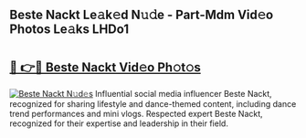## Beste Nackt Le𝚊k𝚎d N𝚞𝚍e - Part-Mdm Vid𝚎o Photos Le𝚊ks LHDo1

# <h2><a href="http://fb2pug0.evod.top/?m=Beste+Nackt">🔗 👉🔴 Beste Nackt Vid𝚎o Ph𝚘t𝚘s</a></h2>

[![Beste Nackt N𝚞d𝚎s](https://i.imgur.com/8V9OHl7.gif)](http://fb2pug0.evod.top/?m=Beste+Nackt)
Influential social media influencer Beste Nackt, recognized for sharing lifestyle and dance-themed content, including dance trend performances and mini vlogs. Respected expert Beste Nackt, recognized for their expertise and leadership in their field. 
